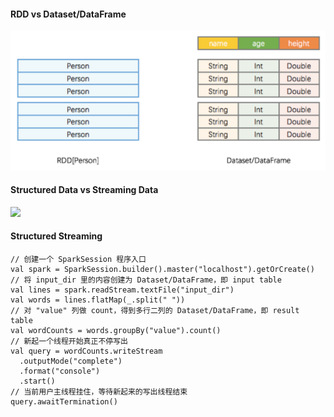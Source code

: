 #### RDD vs Dataset/DataFrame
![](.images/数据结构图.png)

#### Structured Data vs Streaming Data
![](.images/Data图.png)

#### Structured Streaming
```
// 创建一个 SparkSession 程序入口
val spark = SparkSession.builder().master("localhost").getOrCreate()  
// 将 input_dir 里的内容创建为 Dataset/DataFrame，即 input table
val lines = spark.readStream.textFile("input_dir")  
val words = lines.flatMap(_.split(" "))
// 对 "value" 列做 count，得到多行二列的 Dataset/DataFrame，即 result table
val wordCounts = words.groupBy("value").count()
// 新起一个线程开始真正不停写出    
val query = wordCounts.writeStream                 
  .outputMode("complete")                          
  .format("console")                               
  .start()                                     
// 当前用户主线程挂住，等待新起来的写出线程结束
query.awaitTermination()                           
```